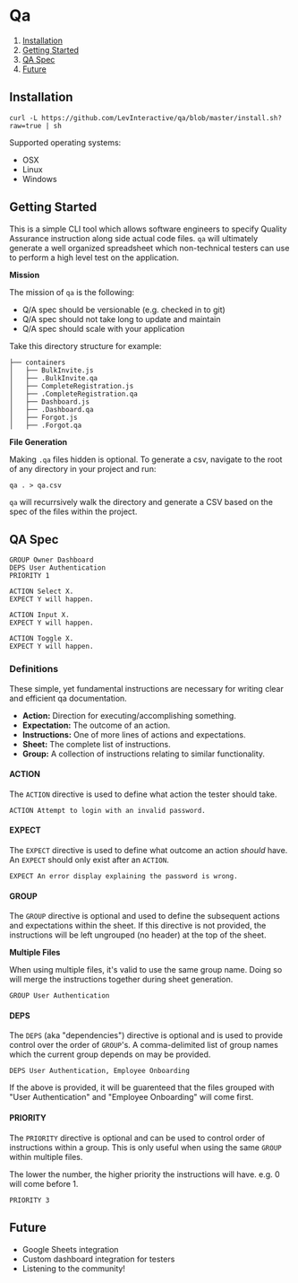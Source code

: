 # Qa

1. [Installation](#installation)
2. [Getting Started](#getting-started)
3. [QA Spec](#qa-spec)
4. [Future](#future)

## Installation

```
curl -L https://github.com/LevInteractive/qa/blob/master/install.sh?raw=true | sh
```

Supported operating systems:

* OSX
* Linux
* Windows

## Getting Started

This is a simple CLI tool which allows software engineers to specify Quality
Assurance instruction along side actual code files. `qa` will ultimately
generate a well organized spreadsheet which non-technical testers can use to
perform a high level test on the application.

**Mission**

The mission of `qa` is the following:

* Q/A spec should be versionable (e.g. checked in to git)
* Q/A spec should not take long to update and maintain
* Q/A spec should scale with your application

Take this directory structure for example:

```
├── containers
│   ├── BulkInvite.js
│   ├── .BulkInvite.qa
│   ├── CompleteRegistration.js
│   ├── .CompleteRegistration.qa
│   ├── Dashboard.js
│   ├── .Dashboard.qa
│   ├── Forgot.js
│   ├── .Forgot.qa
```

**File Generation**

Making `.qa` files hidden is optional. To generate a csv, navigate to the root
of any directory in your project and run:

```
qa . > qa.csv
```

`qa` will recurrsively walk the directory and generate a CSV based on the spec
of the files within the project.

## QA Spec

```
GROUP Owner Dashboard
DEPS User Authentication
PRIORITY 1

ACTION Select X.
EXPECT Y will happen.

ACTION Input X.
EXPECT Y will happen.

ACTION Toggle X.
EXPECT Y will happen.
```

### Definitions

These simple, yet fundamental instructions are necessary for writing clear and
efficient qa documentation.

* **Action:** Direction for executing/accomplishing something.
* **Expectation:** The outcome of an action.
* **Instructions:** One of more lines of actions and expectations.
* **Sheet:** The complete list of instructions.
* **Group:** A collection of instructions relating to similar functionality.


#### ACTION

The `ACTION` directive is used to define what action the tester should take.

```
ACTION Attempt to login with an invalid password.
```

#### EXPECT

The `EXPECT` directive is used to define what outcome an action *should* have.
An `EXPECT` should only exist after an `ACTION`.

```
EXPECT An error display explaining the password is wrong.
```

#### GROUP

The `GROUP` directive is optional and used to define the subsequent actions and
expectations within the sheet. If this directive is not provided, the
instructions will be left ungrouped (no header) at the top of the sheet.

**Multiple Files**

When using multiple files, it's valid to use the same group name. Doing so will
merge the instructions together during sheet generation.

```
GROUP User Authentication
```

#### DEPS

The `DEPS` (aka "dependencies") directive is optional and is used to provide
control over the order of `GROUP`'s. A comma-delimited list of group names which
the current group depends on may be provided.

```
DEPS User Authentication, Employee Onboarding
```

If the above is provided, it will be guarenteed that the files grouped with
"User Authentication" and "Employee Onboarding" will come first.

#### PRIORITY

The `PRIORITY` directive is optional and can be used to control order of
instructions within a group. This is only useful when using the same `GROUP`
within multiple files.

The lower the number, the higher priority the instructions will have. e.g. 0
will come before 1.

```
PRIORITY 3
```

## Future

* Google Sheets integration
* Custom dashboard integration for testers
* Listening to the community!
